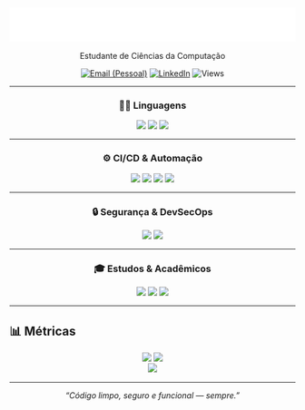 <!-- Perfil: README do GitHub (JuanCunhaa) -->

<p align="center">
  <img src="./assets/ola-juan.svg" alt="Olá, eu sou o Juan Cunha 👋" />
</p>


<p align="center">
  Estudante de Ciências da Computação
</p>

<p align="center">
  <a href="mailto:juangigliotticunha09062006@gmail.com"><img alt="Email (Pessoal)" src="https://img.shields.io/badge/Email%20(Pessoal)-informational?style=for-the-badge&logo=gmail"></a>
  <a href="https://www.linkedin.com/in/juan--cunha/" target="_blank"><img alt="LinkedIn" src="https://img.shields.io/badge/LinkedIn-Conectar-blue?style=for-the-badge&logo=linkedin"></a>
  <img alt="Views" src="https://komarev.com/ghpvc/?username=JuanCunhaa&style=for-the-badge&color=grey"/>
</p>

---

<div align="center">

### 👨‍💻 Linguagens
<p>
  <img src="https://img.shields.io/badge/Node.js-339933?logo=node.js&logoColor=white"/>
  <img src="https://img.shields.io/badge/Python-3776AB?logo=python&logoColor=white"/>
  <img src="https://img.shields.io/badge/SQL-4479A1?logo=mysql&logoColor=white"/>
</p>

---

### ⚙️ CI/CD & Automação
<p>
  <img src="https://img.shields.io/badge/Azure%20DevOps-0078D7?logo=azuredevops&logoColor=white"/>
  <img src="https://img.shields.io/badge/GitHub%20Actions-2088FF?logo=githubactions&logoColor=white"/>
  <img src="https://img.shields.io/badge/GitLab-FC6D26?logo=gitlab&logoColor=white"/>
  <img src="https://img.shields.io/badge/Docker-2496ED?logo=docker&logoColor=white"/>
</p>

---

### 🔒 Segurança & DevSecOps
<p>
  <img src="https://img.shields.io/badge/Veracode-00ADEF?logo=veracode&logoColor=white"/>
  <img src="https://img.shields.io/badge/Senhasegura-1E2E3B?logo=databricks&logoColor=white"/>
</p>

---

### 🎓 Estudos & Acadêmicos
<p>
  <img src="https://img.shields.io/badge/FIAP-E61D2A?logo=google-scholar&logoColor=white"/>
  <img src="https://img.shields.io/badge/Cruzeiro%20do%20Sul-004481?logo=bookstack&logoColor=white"/>
  <img src="https://img.shields.io/badge/M3%20Corp-00ADEF?logo=veracode&logoColor=white"/>
</p>

</div>

---

## 📊 Métricas
<div align="center">

<!-- Stats principais -->
<img height="170" src="https://github-readme-stats.vercel.app/api?username=JuanCunhaa&show_icons=true&count_private=true&include_all_commits=true&hide_border=true&theme=github_dark" />
<img height="170" src="https://github-readme-stats.vercel.app/api/top-langs/?username=JuanCunhaa&layout=compact&langs_count=8&hide_border=true&theme=github_dark" />

<!-- Streak -->
<br/>
<img src="https://streak-stats.demolab.com?user=JuanCunhaa&theme=dark&hide_border=true" />

</div>

---

<p align="center">
  <i>“Código limpo, seguro e funcional — sempre.”</i>
</p>
